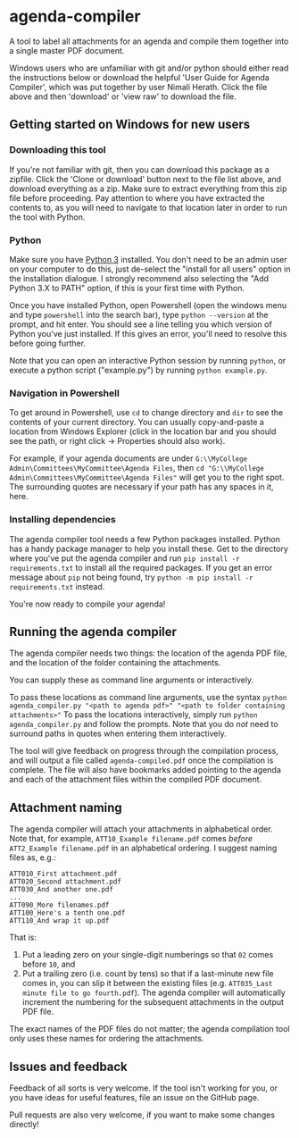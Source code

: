 # agenda-compiler
A tool to label all attachments for an agenda and compile them together into a single master PDF document.

Windows users who are unfamiliar with git and/or python should either read the instructions below or download the helpful 'User Guide for Agenda Compiler', which was put together by user Nimali Herath. Click the file above and then 'download' or 'view raw' to download the file.

## Getting started on Windows for new users
### Downloading this tool
If you're not familiar with git, then you can download this package as a zipfile. Click the 'Clone or download' button next to the file list above, and download everything as a zip. Make sure to extract everything from this zip file before proceeding. Pay attention to where you have extracted the contents to, as you will need to navigate to that location later in order to run the tool with Python.

### Python
Make sure you have [Python 3](https://www.python.org/downloads/) installed. You don't need to be an admin user on your computer to do this, just de-select the "install for all users" option in the installation dialogue. I strongly recommend also selecting the "Add Python 3.X to PATH" option, if this is your first time with Python.

Once you have installed Python, open Powershell (open the windows menu and type ``powershell`` into the search bar), type ``python --version`` at the prompt, and hit enter. You should see a line telling you which version of Python you've just installed. If this gives an error, you'll need to resolve this before going further.

Note that you can open an interactive Python session by running ``python``, or execute a python script ("example.py") by running ``python example.py``.

### Navigation in Powershell
To get around in Powershell, use ``cd`` to change directory and ``dir`` to see the contents of your current directory. You can usually copy-and-paste a location from Windows Explorer (click in the location bar and you should see the path, or right click -> Properties should also work).

For example, if your agenda documents are under ``G:\\MyCollege Admin\Committees\MyCommittee\Agenda Files``, then ``cd "G:\\MyCollege Admin\Committees\MyCommittee\Agenda Files"`` will get you to the right spot. The surrounding quotes are necessary if your path has any spaces in it, here.

### Installing dependencies
The agenda compiler tool needs a few Python packages installed. Python has a handy package manager to help you install these. Get to the directory where you've put the agenda compiler and run
``pip install -r requirements.txt``
to install all the required packages. If you get an error message about ``pip`` not being found, try
``python -m pip install -r requirements.txt``
instead.

You're now ready to compile your agenda!

## Running the agenda compiler
The agenda compiler needs two things: the location of the agenda PDF file, and the location of the folder containing the attachments.

You can supply these as command line arguments or interactively.

To pass these locations as command line arguments, use the syntax
``python agenda_compiler.py "<path to agenda pdf>" "<path to folder containing attachments>"``
To pass the locations interactively, simply run 
``python agenda_compiler.py``
and follow the prompts. Note that you do *not* need to surround paths in quotes when entering them interactively.

The tool will give feedback on progress through the compilation process, and will output a file called ``agenda-compiled.pdf`` once the compilation is complete. The file will also have bookmarks added pointing to the agenda and each of the attachment files within the compiled PDF document.

## Attachment naming
The agenda compiler will attach your attachments in alphabetical order. Note that, for example, ``ATT10_Example filename.pdf`` comes _before_ ``ATT2_Example filename.pdf`` in an alphabetical ordering. I suggest naming files as, e.g.:
```
ATT010_First attachment.pdf
ATT020_Second attachment.pdf
ATT030_And another one.pdf
...
ATT090_More filenames.pdf
ATT100_Here's a tenth one.pdf
ATT110_And wrap it up.pdf
```
That is:
 1. Put a leading zero on your single-digit numberings so that ``02`` comes before ``10``, and
 2. Put a trailing zero (i.e. count by tens) so that if a last-minute new file comes in, you can slip it between the existing files (e.g. ``ATT035_Last minute file to go fourth.pdf``). The agenda compiler will automatically increment the numbering for the subsequent attachments in the output PDF file.

The exact names of the PDF files do not matter; the agenda compilation tool only uses these names for ordering the attachments.

## Issues and feedback
Feedback of all sorts is very welcome. If the tool isn't working for you, or you have ideas for useful features, file an issue on the GitHub page.

Pull requests are also very welcome, if you want to make some changes directly!
